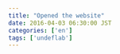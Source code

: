 ```yaml
---
title: "Opened the website"
date: 2016-04-03 06:30:00 JST
categories: ['en']
tags: ['undeflab']
---
```

